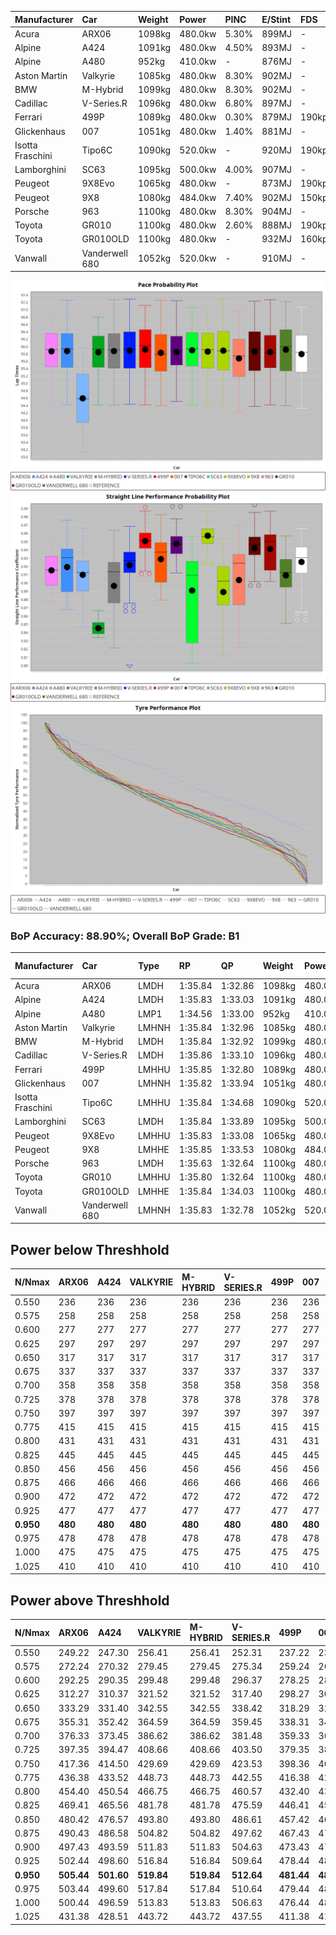 | Manufacturer     | Car            | Weight | Power   | PINC    | E/Stint | FDS     |
|:-|:-|:-|:-|:-|:-|:-|
| Acura            | ARX06          | 1098kg | 480.0kw | 5.30%   | 899MJ   |    -    |
| Alpine           | A424           | 1091kg | 480.0kw | 4.50%   | 893MJ   |    -    |
| Alpine           | A480           | 952kg  | 410.0kw |    -    | 876MJ   |    -    |
| Aston Martin     | Valkyrie       | 1085kg | 480.0kw | 8.30%   | 902MJ   |    -    |
| BMW              | M-Hybrid       | 1099kg | 480.0kw | 8.30%   | 902MJ   |    -    |
| Cadillac         | V-Series.R     | 1096kg | 480.0kw | 6.80%   | 897MJ   |    -    |
| Ferrari          | 499P           | 1089kg | 480.0kw | 0.30%   | 879MJ   | 190kph  |
| Glickenhaus      | 007            | 1051kg | 480.0kw | 1.40%   | 881MJ   |    -    |
| Isotta Fraschini | Tipo6C         | 1090kg | 520.0kw |    -    | 920MJ   | 190kph  |
| Lamborghini      | SC63           | 1095kg | 500.0kw | 4.00%   | 907MJ   |    -    |
| Peugeot          | 9X8Evo         | 1065kg | 480.0kw |    -    | 873MJ   | 190kph  |
| Peugeot          | 9X8            | 1080kg | 484.0kw | 7.40%   | 902MJ   | 150kph  |
| Porsche          | 963            | 1100kg | 480.0kw | 8.30%   | 904MJ   |    -    |
| Toyota           | GR010          | 1100kg | 480.0kw | 2.60%   | 888MJ   | 190kph  |
| Toyota           | GR010OLD       | 1100kg | 480.0kw |    -    | 932MJ   | 160kph  |
| Vanwall          | Vanderwell 680 | 1052kg | 520.0kw |    -    | 910MJ   |    -    |

![PACECHART](./IMG/AUTO.png)
![STRAIGHTLINEPERFORMANCECHART](./IMG/AUTO_sp.png)
![TYREPERFORMANCECHART](./IMG/AUTO_tw.png)

### BoP Accuracy: 88.90%; Overall BoP Grade: B1
| Manufacturer     | Car            | Type  | RP      | QP      | Weight | Power¹  | Threshhold | PINC    | Power²   | E/Stint | AVG Vmax  | FDS     | RDLC | L/Stint | BOP-Grade | Model Accuracy | Model Points | Match%  | SimDiff |
|:-|:-|:-|:-|:-|:-|:-|:-|:-|:-|:-|:-|:-|:-|:-|:-|:-|:-|:-|:-|
| Acura            | ARX06          | LMDH  | 1:35.84 | 1:32.86 | 1098kg | 480.0kw | 250.0kph   | 5.30%   | 505.40kw |  899MJ  | 290.20kph |    -    | 0.98 | 40      | +A2       | 100.00%        | 996          | 91.95%  | #       |
| Alpine           | A424           | LMDH  | 1:35.83 | 1:33.03 | 1091kg | 480.0kw | 250.0kph   | 4.50%   | 501.60kw |  893MJ  | 290.84kph |    -    | 0.98 | 40      | ~A1       | 99.58%         | 1429         | 95.87%  | #       |
| Alpine           | A480           | LMP1  | 1:34.56 | 1:33.00 |  952kg | 410.0kw | 250.0kph   |    -    | 410.00kw |  876MJ  | 288.17kph |    -    | 0.98 | 37      | -Ω1       | 94.94%         | 1689         | 35.71%  | -0.27   |
| Aston Martin     | Valkyrie       | LMHNH | 1:35.84 | 1:32.96 | 1085kg | 480.0kw | 250.0kph   | 8.30%   | 519.80kw |  902MJ  | 280.62kph |    -    | 1.01 | 39      | +C2       | 100.00%        | 247          | 74.00%  | #       |
| BMW              | M-Hybrid       | LMDH  | 1:35.84 | 1:32.92 | 1099kg | 480.0kw | 250.0kph   | 8.30%   | 519.80kw |  902MJ  | 288.31kph |    -    | 0.98 | 40      | ~A1       | 99.97%         | 2912         | 100.00% | #       |
| Cadillac         | V-Series.R     | LMDH  | 1:35.86 | 1:33.10 | 1096kg | 480.0kw | 250.0kph   | 6.80%   | 512.60kw |  897MJ  | 290.61kph |    -    | 0.98 | 40      | +A2       | 99.49%         | 5225         | 90.24%  | #       |
| Ferrari          | 499P           | LMHHU | 1:35.85 | 1:32.80 | 1089kg | 480.0kw | 250.0kph   | 0.30%   | 481.40kw |  879MJ  | 293.09kph | 190kph  | 1.00 | 40      | ~A1       | 100.00%        | 5378         | 100.00% | #       |
| Glickenhaus      | 007            | LMHNH | 1:35.82 | 1:33.94 | 1051kg | 480.0kw | 250.0kph   | 1.40%   | 486.70kw |  881MJ  | 293.07kph |    -    | 0.95 | 40      | +A2       | 93.90%         | 2170         | 94.07%  | +2.23   |
| Isotta Fraschini | Tipo6C         | LMHHU | 1:35.84 | 1:34.68 | 1090kg | 520.0kw | 250.0kph   |    -    | 520.00kw |  920MJ  | 294.66kph | 190kph  | 1.02 | 40      | +C1       | 100.00%        | 132          | 76.97%  | #       |
| Lamborghini      | SC63           | LMDH  | 1:35.84 | 1:33.89 | 1095kg | 500.0kw | 250.0kph   | 4.00%   | 520.00kw |  907MJ  | 288.04kph |    -    | 1.01 | 40      | ~A1       | 100.00%        | 784          | 100.00% | #       |
| Peugeot          | 9X8Evo         | LMHHU | 1:35.83 | 1:33.08 | 1065kg | 480.0kw | 250.0kph   |    -    | 480.00kw |  873MJ  | 295.57kph | 190kph  | 1.00 | 40      | ~A1       | 100.00%        | 1459         | 97.28%  | #       |
| Peugeot          | 9X8            | LMHHE | 1:35.85 | 1:33.53 | 1080kg | 484.0kw | 250.0kph   | 7.40%   | 519.80kw |  902MJ  | 288.11kph | 150kph  | 1.00 | 40      | +A2       | 99.18%         | 4817         | 92.56%  | +0.65   |
| Porsche          | 963            | LMDH  | 1:35.63 | 1:32.64 | 1100kg | 480.0kw | 250.0kph   | 8.30%   | 519.80kw |  904MJ  | 289.41kph |    -    | 0.98 | 40      | -A2       | 99.92%         | 14207        | 94.46%  | #       |
| Toyota           | GR010          | LMHHU | 1:35.80 | 1:32.64 | 1100kg | 480.0kw | 250.0kph   | 2.60%   | 492.50kw |  888MJ  | 292.36kph | 190kph  | 1.00 | 40      | ~A1       | 99.86%         | 4280         | 98.67%  | #       |
| Toyota           | GR010OLD       | LMHHE | 1:35.84 | 1:34.03 | 1100kg | 480.0kw | 250.0kph   |    -    | 480.00kw |  932MJ  | 291.99kph | 160kph  | 0.99 | 40      | +B2       | 99.46%         | 925          | 80.64%  | +0.11   |
| Vanwall          | Vanderwell 680 | LMHNH | 1:35.83 | 1:32.78 | 1052kg | 520.0kw | 0.0kph     |    -    | 520.00kw |  910MJ  | 293.57kph |    -    | 1.00 | 40      | ~A1       | 95.82%         | 642          | 100.00% | +1.19   |

## Power below Threshhold
| N/Nmax    | ARX06   | A424    | VALKYRIE | M-HYBRID | V-SERIES.R | 499P    | 007     | TIPO6C  | SC63    | 9X8EVO  | 9X8     | 963     | GR010   | GR010OLD | VANDERWELL 680 | ​     | RPM      | A480       |
|:-|:-|:-|:-|:-|:-|:-|:-|:-|:-|:-|:-|:-|:-|:-|:-|:-|:-|:-|
|  0.550    |  236    |  236    |  236     |  236     |  236       |  236    |  236    |  256    |  246    |  236    |  238    |  236    |  236    |  236     |  256           |  ​    |   --     |   -        |
|  0.575    |  258    |  258    |  258     |  258     |  258       |  258    |  258    |  279    |  269    |  258    |  260    |  258    |  258    |  258     |  279           |  ​    |   --     |   -        |
|  0.600    |  277    |  277    |  277     |  277     |  277       |  277    |  277    |  300    |  289    |  277    |  279    |  277    |  277    |  277     |  300           |  ​    |   --     |   -        |
|  0.625    |  297    |  297    |  297     |  297     |  297       |  297    |  297    |  322    |  309    |  297    |  299    |  297    |  297    |  297     |  322           |  ​    |   --     |   -        |
|  0.650    |  317    |  317    |  317     |  317     |  317       |  317    |  317    |  343    |  330    |  317    |  320    |  317    |  317    |  317     |  343           |  ​    |   --     |   -        |
|  0.675    |  337    |  337    |  337     |  337     |  337       |  337    |  337    |  365    |  351    |  337    |  340    |  337    |  337    |  337     |  365           |  ​    |   --     |   -        |
|  0.700    |  358    |  358    |  358     |  358     |  358       |  358    |  358    |  387    |  372    |  358    |  361    |  358    |  358    |  358     |  387           |  ​    |   --     |   -        |
|  0.725    |  378    |  378    |  378     |  378     |  378       |  378    |  378    |  409    |  393    |  378    |  381    |  378    |  378    |  378     |  409           |  ​    |   --     |   -        |
|  0.750    |  397    |  397    |  397     |  397     |  397       |  397    |  397    |  430    |  413    |  397    |  400    |  397    |  397    |  397     |  430           |  ​    |   --     |   -        |
|  0.775    |  415    |  415    |  415     |  415     |  415       |  415    |  415    |  449    |  432    |  415    |  418    |  415    |  415    |  415     |  449           |  ​    |  5000    |  -3213569  |
|  0.800    |  431    |  431    |  431     |  431     |  431       |  431    |  431    |  467    |  449    |  431    |  435    |  431    |  431    |  431     |  467           |  ​    |  5500    |  -3499979  |
|  0.825    |  445    |  445    |  445     |  445     |  445       |  445    |  445    |  482    |  464    |  445    |  449    |  445    |  445    |  445     |  482           |  ​    |  5999    |  -3800400  |
|  0.850    |  456    |  456    |  456     |  456     |  456       |  456    |  456    |  494    |  475    |  456    |  460    |  456    |  456    |  456     |  494           |  ​    |  6499    |  -4114832  |
|  0.875    |  466    |  466    |  466     |  466     |  466       |  466    |  466    |  505    |  485    |  466    |  470    |  466    |  466    |  466     |  505           |  ​    |  7000    |  -4443276  |
|  0.900    |  472    |  472    |  472     |  472     |  472       |  472    |  472    |  512    |  492    |  472    |  476    |  472    |  472    |  472     |  512           |  ​    |  7500    |  -4785730  |
|  0.925    |  477    |  477    |  477     |  477     |  477       |  477    |  477    |  517    |  497    |  477    |  481    |  477    |  477    |  477     |  517           |  ​    |  8000    |  407       |
| **0.950** | **480** | **480** | **480**  | **480**  | **480**    | **480** | **480** | **520** | **500** | **480** | **484** | **480** | **480** | **480**  | **520**        | **​** | **8499** | **410**    |
|  0.975    |  478    |  478    |  478     |  478     |  478       |  478    |  478    |  518    |  498    |  478    |  482    |  478    |  478    |  478     |  518           |  ​    |  9000    |  205       |
|  1.000    |  475    |  475    |  475     |  475     |  475       |  475    |  475    |  514    |  495    |  475    |  479    |  475    |  475    |  475     |  514           |  ​    |   --     |   -        |
|  1.025    |  410    |  410    |  410     |  410     |  410       |  410    |  410    |  444    |  427    |  410    |  413    |  410    |  410    |  410     |  444           |  ​    |   --     |   -        |

## Power above Threshhold
| N/Nmax    | ARX06      | A424       | VALKYRIE   | M-HYBRID   | V-SERIES.R | 499P       | 007        | TIPO6C  | SC63    | 9X8EVO  | 9X8        | 963        | GR010      | GR010OLD | VANDERWELL 680 | ​     | RPM      | A480       |
|:-|:-|:-|:-|:-|:-|:-|:-|:-|:-|:-|:-|:-|:-|:-|:-|:-|:-|:-|
|  0.550    |  249.22    |  247.30    |  256.41    |  256.41    |  252.31    |  237.22    |  239.35    |  256    |  256    |  236    |  256.40    |  256.41    |  242.24    |  236     |  256           |  ​    |   --     |   -        |
|  0.575    |  272.24    |  270.32    |  279.45    |  279.45    |  275.34    |  259.24    |  261.39    |  279    |  279    |  258    |  279.44    |  279.45    |  265.26    |  258     |  279           |  ​    |   --     |   -        |
|  0.600    |  292.25    |  290.35    |  299.48    |  299.48    |  296.37    |  278.25    |  281.42    |  300    |  300    |  277    |  299.47    |  299.48    |  284.28    |  277     |  300           |  ​    |   --     |   -        |
|  0.625    |  312.27    |  310.37    |  321.52    |  321.52    |  317.40    |  298.27    |  301.45    |  322    |  322    |  297    |  321.50    |  321.52    |  304.30    |  297     |  322           |  ​    |   --     |   -        |
|  0.650    |  333.29    |  331.40    |  342.55    |  342.55    |  338.42    |  318.29    |  321.48    |  343    |  343    |  317    |  342.54    |  342.55    |  325.32    |  317     |  343           |  ​    |   --     |   -        |
|  0.675    |  355.31    |  352.42    |  364.59    |  364.59    |  359.45    |  338.31    |  341.51    |  365    |  365    |  337    |  364.57    |  364.59    |  345.34    |  337     |  365           |  ​    |   --     |   -        |
|  0.700    |  376.33    |  373.45    |  386.62    |  386.62    |  381.48    |  359.33    |  362.54    |  387    |  387    |  358    |  386.61    |  386.62    |  366.36    |  358     |  387           |  ​    |   --     |   -        |
|  0.725    |  397.35    |  394.47    |  408.66    |  408.66    |  403.50    |  379.35    |  383.57    |  409    |  409    |  378    |  408.64    |  408.66    |  387.38    |  378     |  409           |  ​    |   --     |   -        |
|  0.750    |  417.36    |  414.50    |  429.69    |  429.69    |  423.53    |  398.36    |  402.60    |  430    |  430    |  397    |  429.67    |  429.69    |  407.40    |  397     |  430           |  ​    |   --     |   -        |
|  0.775    |  436.38    |  433.52    |  448.73    |  448.73    |  442.55    |  416.38    |  420.62    |  449    |  449    |  415    |  448.70    |  448.73    |  425.41    |  415     |  449           |  ​    |  5000    |  -3213569  |
|  0.800    |  454.40    |  450.54    |  466.75    |  466.75    |  460.57    |  432.40    |  436.65    |  467    |  467    |  431    |  466.73    |  466.75    |  442.43    |  431     |  467           |  ​    |  5500    |  -3499979  |
|  0.825    |  469.41    |  465.56    |  481.78    |  481.78    |  475.59    |  446.41    |  451.67    |  482    |  482    |  445    |  481.76    |  481.78    |  456.44    |  445     |  482           |  ​    |  5999    |  -3800400  |
|  0.850    |  480.42    |  476.57    |  493.80    |  493.80    |  486.61    |  457.42    |  462.68    |  494    |  494    |  456    |  493.78    |  493.80    |  467.46    |  456     |  494           |  ​    |  6499    |  -4114832  |
|  0.875    |  490.43    |  486.58    |  504.82    |  504.82    |  497.62    |  467.43    |  472.70    |  505    |  505    |  466    |  504.79    |  504.82    |  477.47    |  466     |  505           |  ​    |  7000    |  -4443276  |
|  0.900    |  497.43    |  493.59    |  511.83    |  511.83    |  504.63    |  473.43    |  478.71    |  512    |  512    |  472    |  511.80    |  511.83    |  484.47    |  472     |  512           |  ​    |  7500    |  -4785730  |
|  0.925    |  502.44    |  498.60    |  516.84    |  516.84    |  509.64    |  478.44    |  483.72    |  517    |  517    |  477    |  516.81    |  516.84    |  489.48    |  477     |  517           |  ​    |  8000    |  407       |
| **0.950** | **505.44** | **501.60** | **519.84** | **519.84** | **512.64** | **481.44** | **486.72** | **520** | **520** | **480** | **519.82** | **519.84** | **492.48** | **480**  | **520**        | **​** | **8499** | **410**    |
|  0.975    |  503.44    |  499.60    |  517.84    |  517.84    |  510.64    |  479.44    |  484.72    |  518    |  518    |  478    |  517.81    |  517.84    |  490.48    |  478     |  518           |  ​    |  9000    |  205       |
|  1.000    |  500.44    |  496.59    |  513.83    |  513.83    |  506.63    |  476.44    |  481.71    |  514    |  514    |  475    |  513.81    |  513.83    |  487.48    |  475     |  514           |  ​    |   --     |   -        |
|  1.025    |  431.38    |  428.51    |  443.72    |  443.72    |  437.55    |  411.38    |  415.61    |  444    |  444    |  410    |  443.70    |  443.72    |  420.41    |  410     |  444           |  ​    |   --     |   -        |
